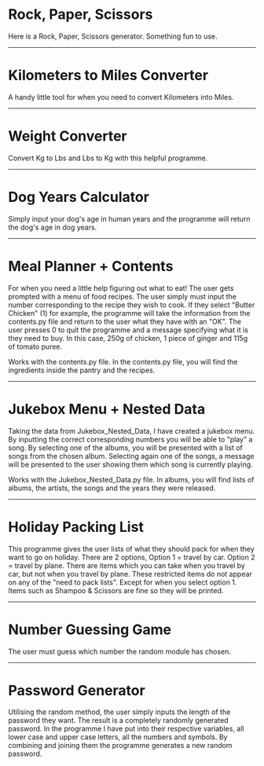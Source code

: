 # Rock, Paper, Scissors
Here is a Rock, Paper, Scissors generator.
Something fun to use.

***
# Kilometers to Miles Converter
A handy little tool for when you need to convert Kilometers into Miles.

***
# Weight Converter
Convert Kg to Lbs and Lbs to Kg with this helpful programme.

***
# Dog Years Calculator
Simply input your dog's age in human years and the programme will return the dog's age in dog years.

*** 
# Meal Planner + Contents
For when you need a little help figuring out what to eat! The user gets prompted with a menu of food recipes. The user simply must input the number corresponding to the recipe they wish to cook. If they select "Butter Chicken" (1) for example, the programme will take the information from the contents.py file and return to the user what they have with an "OK". The user presses 0 to quit the programme and a message specifying what it is they need to buy. In this case, 250g of chicken, 1 piece of ginger and 115g of tomato puree.

Works with the contents.py file. In the contents.py file, you will find the ingredients inside the pantry and the recipes.

***
# Jukebox Menu + Nested Data
Taking the data from Jukebox_Nested_Data, I have created a jukebox menu. By inputting the correct corresponding numbers you will be able to "play" a song. By selecting one of the albums, you will be presented with a list of songs from the chosen album. Selecting again one of the songs, a message will be presented to the user showing them which song is currently playing.

Works with the Jukebox_Nested_Data.py file. In albums, you will find lists of albums, the artists, the songs and the years they were released.

***
# Holiday Packing List
This programme gives the user lists of what they should pack for when they want to go on holiday. There are 2 options, Option 1 = travel by car. Option 2 = travel by plane. There are items which you can take when you travel by car, but not when you travel by plane. These restricted items do not appear on any of the "need to pack lists". Except for when you select option 1. Items such as Shampoo & Scissors are fine so they will be printed.

***
# Number Guessing Game
The user must guess which number the random module has chosen. 

***
# Password Generator
Utilising the random method, the user simply inputs the length of the password they want. The result is a completely randomly generated password. In the programme I have put into their respective variables, all lower case and upper case letters, all the numbers and symbols. By combining and joining them the programme generates a new random password.
